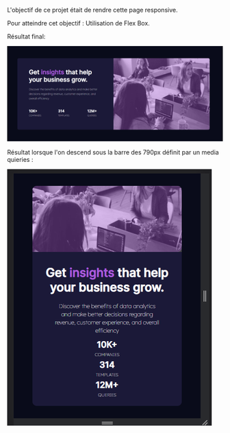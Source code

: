  L'objectif de ce projet était de rendre cette page responsive.

Pour atteindre cet objectif : Utilisation de Flex Box.

Résultat final: 

![Screenshot](Insigths.png)





Résultat lorsque l'on descend sous la barre des 790px définit par un media quieries : 

![Screenshot](InsightsR.png)
